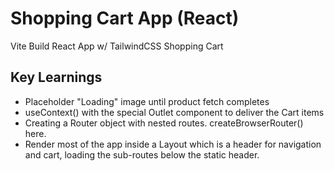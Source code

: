 # Shopping Cart App (React)
Vite Build React App w/ TailwindCSS Shopping Cart

## Key Learnings
- Placeholder "Loading" image until product fetch completes
- useContext() with the special Outlet component to deliver the Cart items
- Creating a Router object with nested routes. createBrowserRouter() here.
- Render most of the app inside a Layout which is a header for navigation and cart, loading the sub-routes below the static header.
